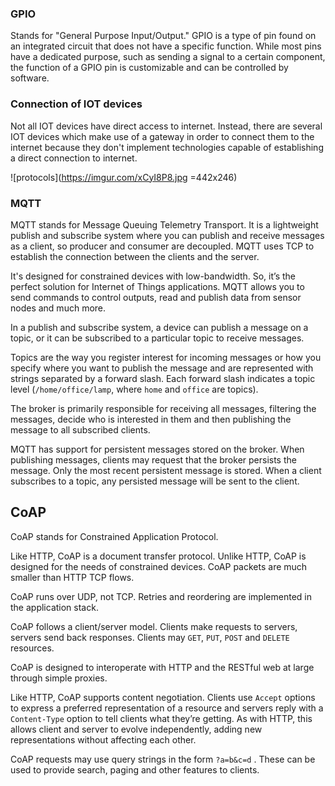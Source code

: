 ### GPIO
Stands for "General Purpose Input/Output." GPIO is a type of pin found on an integrated circuit that does not have a specific function. While most pins have a dedicated purpose, such as sending a signal to a certain component, the function of a GPIO pin is customizable and can be controlled by software.

### Connection of IOT devices
Not all IOT devices have direct access to internet. Instead, there are several IOT devices which make use of a gateway in order to connect them to the internet because they don't implement technologies capable of establishing a direct connection to internet.

![protocols](https://imgur.com/xCyI8P8.jpg =442x246)

### MQTT
MQTT stands for Message Queuing Telemetry Transport. It is a lightweight publish and subscribe system where you can publish and receive messages as a client, so producer and consumer are decoupled. MQTT uses TCP to establish the connection between the clients and the server.

It's designed for constrained devices with low-bandwidth. So, it’s the perfect solution for Internet of Things applications. MQTT allows you to send commands to control outputs, read and publish data from sensor nodes and much more.

In a publish and subscribe system, a device can publish a message on a topic, or it can be subscribed to a particular topic to receive messages.

Topics are the way you register interest for incoming messages or how you specify where you want to publish the message and are represented with strings separated by a forward slash. Each forward slash indicates a topic level (`/home/office/lamp`, where `home` and `office` are topics).

The broker is primarily responsible for receiving all messages, filtering the messages, decide who is interested in them and then publishing the message to all subscribed clients.

MQTT has support for persistent messages stored on the broker. When publishing messages, clients may request that the broker persists the message. Only the most recent persistent message is stored. When a client subscribes to a topic, any persisted message will be sent to the client.

## CoAP
CoAP stands for Constrained Application Protocol.

Like HTTP, CoAP is a document transfer protocol. Unlike HTTP, CoAP is designed for the needs of constrained devices. CoAP packets are much smaller than HTTP TCP flows.

CoAP runs over UDP, not TCP. Retries and reordering are implemented in the application stack.

CoAP follows a client/server model. Clients make requests to servers, servers send back responses. Clients may `GET`, `PUT`, `POST` and `DELETE` resources.

CoAP is designed to interoperate with HTTP and the RESTful web at large through simple proxies.

Like HTTP, CoAP supports content negotiation. Clients use `Accept` options to express a preferred representation of a resource and servers reply with a `Content-Type` option to tell clients what they’re getting. As with HTTP, this allows client and server to evolve independently, adding new representations without affecting each other.

CoAP requests may use query strings in the form `?a=b&c=d` . These can be used to provide search, paging and other features to clients.